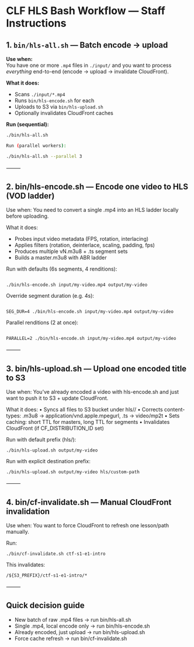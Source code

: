 # CLF HLS Bash Workflow — Staff Instructions

## 1. `bin/hls-all.sh` — Batch encode → upload

**Use when:**  
You have one or more `.mp4` files in `./input/` and you want to process *everything* end-to-end (encode → upload → invalidate CloudFront).

**What it does:**  
- Scans `./input/*.mp4`  
- Runs `bin/hls-encode.sh` for each  
- Uploads to S3 via `bin/hls-upload.sh`  
- Optionally invalidates CloudFront caches

**Run (sequential):**


```bash
./bin/hls-all.sh

Run (parallel workers):

./bin/hls-all.sh --parallel 3
```

⸻

## 2. bin/hls-encode.sh — Encode one video to HLS (VOD ladder)

Use when:
You need to convert a single .mp4 into an HLS ladder locally before uploading.

What it does:
- Probes input video metadata (FPS, rotation, interlacing)
- Applies filters (rotation, deinterlace, scaling, padding, fps)
- Produces multiple vN.m3u8 + .ts segment sets
- Builds a master.m3u8 with ABR ladder

Run with defaults (6s segments, 4 renditions):
```

./bin/hls-encode.sh input/my-video.mp4 output/my-video
```

Override segment duration (e.g. 4s):
```

SEG_DUR=4 ./bin/hls-encode.sh input/my-video.mp4 output/my-video
```

Parallel renditions (2 at once):
```

PARALLEL=2 ./bin/hls-encode.sh input/my-video.mp4 output/my-video
```


⸻

##  3. bin/hls-upload.sh — Upload one encoded title to S3

Use when:
You’ve already encoded a video with hls-encode.sh and just want to push it to S3 + update CloudFront.

What it does:
	•	Syncs all files to S3 bucket under hls/<slug>/
	•	Corrects content-types: .m3u8 → application/vnd.apple.mpegurl, .ts → video/mp2t
	•	Sets caching: short TTL for masters, long TTL for segments
	•	Invalidates CloudFront (if CF_DISTRIBUTION_ID set)

Run with default prefix (hls/<basename>):
```
./bin/hls-upload.sh output/my-video

```

Run with explicit destination prefix:
```
./bin/hls-upload.sh output/my-video hls/custom-path

```


⸻

## 4. bin/cf-invalidate.sh — Manual CloudFront invalidation

Use when:
You want to force CloudFront to refresh one lesson/path manually.

Run:
```
./bin/cf-invalidate.sh ctf-s1-e1-intro

```

This invalidates:
```
/${S3_PREFIX}/ctf-s1-e1-intro/*

```

⸻

## Quick decision guide
- New batch of raw .mp4 files → run bin/hls-all.sh
- Single .mp4, local encode only → run bin/hls-encode.sh
- Already encoded, just upload → run bin/hls-upload.sh
- Force cache refresh → run bin/cf-invalidate.sh

